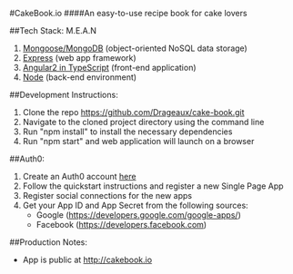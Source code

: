 #CakeBook.io
####An easy-to-use recipe book for cake lovers

##Tech Stack: M.E.A.N 
1. [Mongoose/MongoDB](https://mongoosejs.com/) (object-oriented NoSQL data storage)
2. [Express](https://expressjs.com/) (web app framework)
4. [Angular2 in TypeScript](https://angular.io/) (front-end application)
3. [Node](https://nodejs.org/en/) (back-end environment)

##Development Instructions:
1. Clone the repo https://github.com/Drageaux/cake-book.git 
2. Navigate to the cloned project directory using the command line
3. Run "npm install" to install the necessary dependencies
4. Run "npm start" and web application will launch on a browser

##Auth0:
1. Create an Auth0 account [here](https://auth0.com/)
2. Follow the quickstart instructions and register a new Single Page App
3. Register social connections for the new apps
4. Get your App ID and App Secret from the following sources:
   - Google (https://developers.google.com/google-apps/)
   - Facebook (https://developers.facebook.com)

##Production Notes:
- App is public at http://cakebook.io 
